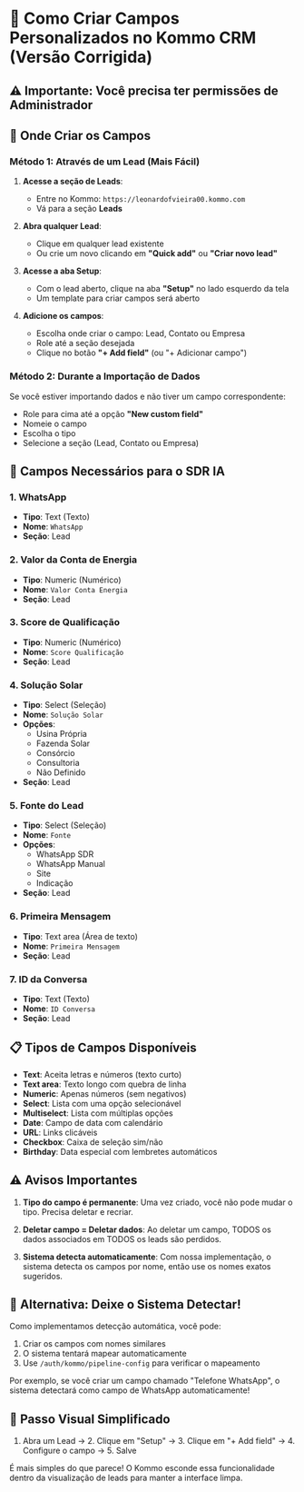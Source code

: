 # 📝 Como Criar Campos Personalizados no Kommo CRM (Versão Corrigida)

## ⚠️ Importante: Você precisa ter permissões de Administrador

## 📍 Onde Criar os Campos

### Método 1: Através de um Lead (Mais Fácil)

1. **Acesse a seção de Leads**:
   - Entre no Kommo: `https://leonardofvieira00.kommo.com`
   - Vá para a seção **Leads**

2. **Abra qualquer Lead**:
   - Clique em qualquer lead existente
   - Ou crie um novo clicando em **"Quick add"** ou **"Criar novo lead"**

3. **Acesse a aba Setup**:
   - Com o lead aberto, clique na aba **"Setup"** no lado esquerdo da tela
   - Um template para criar campos será aberto

4. **Adicione os campos**:
   - Escolha onde criar o campo: Lead, Contato ou Empresa
   - Role até a seção desejada
   - Clique no botão **"+ Add field"** (ou "+ Adicionar campo")

### Método 2: Durante a Importação de Dados

Se você estiver importando dados e não tiver um campo correspondente:
- Role para cima até a opção **"New custom field"**
- Nomeie o campo
- Escolha o tipo
- Selecione a seção (Lead, Contato ou Empresa)

## 🔧 Campos Necessários para o SDR IA

### 1. WhatsApp
- **Tipo**: Text (Texto)
- **Nome**: `WhatsApp`
- **Seção**: Lead

### 2. Valor da Conta de Energia
- **Tipo**: Numeric (Numérico)
- **Nome**: `Valor Conta Energia`
- **Seção**: Lead

### 3. Score de Qualificação
- **Tipo**: Numeric (Numérico)
- **Nome**: `Score Qualificação`
- **Seção**: Lead

### 4. Solução Solar
- **Tipo**: Select (Seleção)
- **Nome**: `Solução Solar`
- **Opções**:
  - Usina Própria
  - Fazenda Solar
  - Consórcio
  - Consultoria
  - Não Definido
- **Seção**: Lead

### 5. Fonte do Lead
- **Tipo**: Select (Seleção)
- **Nome**: `Fonte`
- **Opções**:
  - WhatsApp SDR
  - WhatsApp Manual
  - Site
  - Indicação
- **Seção**: Lead

### 6. Primeira Mensagem
- **Tipo**: Text area (Área de texto)
- **Nome**: `Primeira Mensagem`
- **Seção**: Lead

### 7. ID da Conversa
- **Tipo**: Text (Texto)
- **Nome**: `ID Conversa`
- **Seção**: Lead

## 📋 Tipos de Campos Disponíveis

- **Text**: Aceita letras e números (texto curto)
- **Text area**: Texto longo com quebra de linha
- **Numeric**: Apenas números (sem negativos)
- **Select**: Lista com uma opção selecionável
- **Multiselect**: Lista com múltiplas opções
- **Date**: Campo de data com calendário
- **URL**: Links clicáveis
- **Checkbox**: Caixa de seleção sim/não
- **Birthday**: Data especial com lembretes automáticos

## ⚠️ Avisos Importantes

1. **Tipo do campo é permanente**: Uma vez criado, você não pode mudar o tipo. Precisa deletar e recriar.

2. **Deletar campo = Deletar dados**: Ao deletar um campo, TODOS os dados associados em TODOS os leads são perdidos.

3. **Sistema detecta automaticamente**: Com nossa implementação, o sistema detecta os campos por nome, então use os nomes exatos sugeridos.

## 🎯 Alternativa: Deixe o Sistema Detectar!

Como implementamos detecção automática, você pode:

1. Criar os campos com nomes similares
2. O sistema tentará mapear automaticamente
3. Use `/auth/kommo/pipeline-config` para verificar o mapeamento

Por exemplo, se você criar um campo chamado "Telefone WhatsApp", o sistema detectará como campo de WhatsApp automaticamente!

## 📸 Passo Visual Simplificado

1. Abra um Lead → 2. Clique em "Setup" → 3. Clique em "+ Add field" → 4. Configure o campo → 5. Salve

É mais simples do que parece! O Kommo esconde essa funcionalidade dentro da visualização de leads para manter a interface limpa.